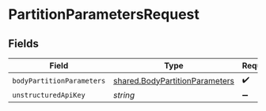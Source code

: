 # PartitionParametersRequest


## Fields

| Field                                                                                   | Type                                                                                    | Required                                                                                | Description                                                                             |
| --------------------------------------------------------------------------------------- | --------------------------------------------------------------------------------------- | --------------------------------------------------------------------------------------- | --------------------------------------------------------------------------------------- |
| `bodyPartitionParameters`                                                               | [shared.BodyPartitionParameters](../../../sdk/models/shared/bodypartitionparameters.md) | :heavy_check_mark:                                                                      | N/A                                                                                     |
| `unstructuredApiKey`                                                                    | *string*                                                                                | :heavy_minus_sign:                                                                      | N/A                                                                                     |